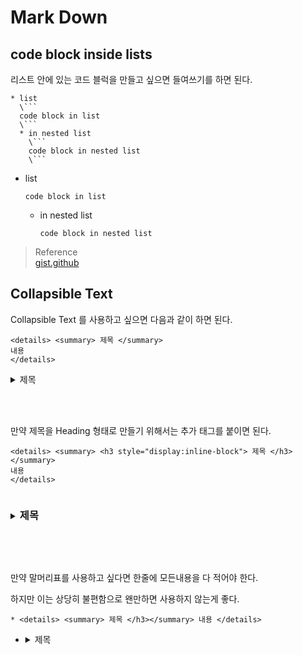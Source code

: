 # Mark Down

## code block inside lists
리스트 안에 있는 코드 블럭을 만들고 싶으면 들여쓰기를 하면 된다.

```
* list
  \```
  code block in list
  \```
  * in nested list  
    \```
    code block in nested list 
    \```
```

* list
  ```
  code block in list
  ```
  * in nested list  
    ```
    code block in nested list 
    ```

> Reference   
> [gist.github](https://gist.github.com/clintel/1155906)  

## Collapsible Text

Collapsible Text 를 사용하고 싶으면 다음과 같이 하면 된다.

```
<details> <summary> 제목 </summary>
내용
</details>
```

<details> <summary> 제목 </summary>
내용
</details>

</br></br>

만약 제목을 Heading 형태로 만들기 위해서는 추가 태그를 붙이면 된다.

```
<details> <summary> <h3 style="display:inline-block"> 제목 </h3></summary>
내용
</details>
```

<details> <summary> <h3 style="display:inline-block"> 제목 </h3></summary>
내용
</details>

</br></br>

만약 말머리표를 사용하고 싶다면 한줄에 모든내용을 다 적어야 한다.

하지만 이는 상당히 불편함으로 왠만하면 사용하지 않는게 좋다.

```
* <details> <summary> 제목 </h3></summary> 내용 </details>
```

* <details> <summary> 제목 </h3></summary> 내용 </details>




